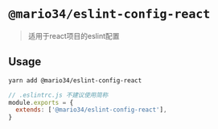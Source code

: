 # `@mario34/eslint-config-react`

> 适用于react项目的eslint配置

## Usage

```bash
yarn add @mario34/eslint-config-react
```

```js
// .eslintrc.js 不建议使用简称
module.exports = {
  extends: ['@mario34/eslint-config-react'],
}

```